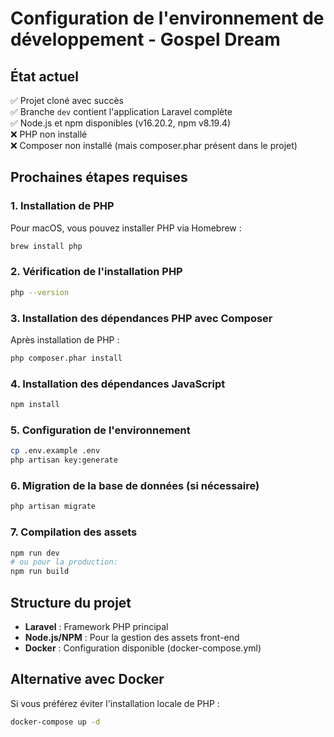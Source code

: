 # Configuration de l'environnement de développement - Gospel Dream

## État actuel
✅ Projet cloné avec succès  
✅ Branche `dev` contient l'application Laravel complète  
✅ Node.js et npm disponibles (v16.20.2, npm v8.19.4)  
❌ PHP non installé  
❌ Composer non installé (mais composer.phar présent dans le projet)  

## Prochaines étapes requises

### 1. Installation de PHP
Pour macOS, vous pouvez installer PHP via Homebrew :
```bash
brew install php
```

### 2. Vérification de l'installation PHP
```bash
php --version
```

### 3. Installation des dépendances PHP avec Composer
Après installation de PHP :
```bash
php composer.phar install
```

### 4. Installation des dépendances JavaScript
```bash
npm install
```

### 5. Configuration de l'environnement
```bash
cp .env.example .env
php artisan key:generate
```

### 6. Migration de la base de données (si nécessaire)
```bash
php artisan migrate
```

### 7. Compilation des assets
```bash
npm run dev
# ou pour la production:
npm run build
```

## Structure du projet
- **Laravel** : Framework PHP principal
- **Node.js/NPM** : Pour la gestion des assets front-end
- **Docker** : Configuration disponible (docker-compose.yml)

## Alternative avec Docker
Si vous préférez éviter l'installation locale de PHP :
```bash
docker-compose up -d
```